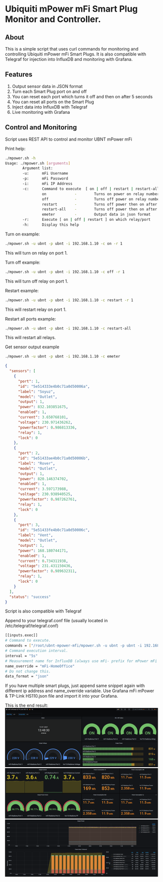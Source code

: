 
Ubiquiti mPower mFi Smart Plug Monitor and Controller.
============

## About

This is a simple script that uses curl commands for monitoring and controlling Ubiquiti mPower mFi Smart Plugs. It is also compatible with Telegraf for injection into InfluxDB and monitoring with Grafana.


## Features

1. Output sensor data in JSON format
2. Turn each Smart Plug port on and off
3. You can reset each port which turns it off and then on after 5 seconds
4. You can reset all ports on the Smart Plug
5. Inject data into InfluxDB with Telegraf
6. Live monitoring with Grafana

## Control and Monitoring

Script uses REST API to control and monitor UBNT mPower mFi

Print help:
```sh
./mpower.sh -h
Usage: ./mpower.sh [arguments]
        Argument list:
        -u:      mFi Username
        -p:      mFi Password
        -i:      mFi IP Address
        -c:      Command to execute  [ on | off | restart | restart-all | emeter ]
                 on             -        Turns on power on relay number provided with -r
                 off            -        Turns off power on relay number provided with -r
                 restart        -        Turns off power then on after 5 seconds on relay number provided with -r
                 restart-all    -        Turns off power then on after 5 seconds on all relays
                 emeter         -        Output data in json format
        -r:      Execute [ on | off | restart ] on which relay/port
        -h:      Display this help
```

Turn on example:
```sh
./mpower.sh -u ubnt -p ubnt -i 192.168.1.10 -c on -r 1
```
This will turn on relay on port 1.

Turn off example:
```sh
./mpower.sh -u ubnt -p ubnt -i 192.168.1.10 -c off -r 1
```
This will turn off relay on port 1.

Restart example:
```sh
./mpower.sh -u ubnt -p ubnt -i 192.168.1.10 -c restart -r 1
```
This will restart relay on port 1.

Restart all ports example:
```sh
./mpower.sh -u ubnt -p ubnt -i 192.168.1.10 -c restart-all
```
This will restart all relays.

Get sensor output example
```sh
./mpower.sh -u ubnt -p ubnt -i 192.168.1.10 -c emeter
```
```json
{
  "sensors": [
    {
      "port": 1,
      "id": "5e514333e4b0c71a0d50006a",
      "label": "Soyuz",
      "model": "Outlet",
      "output": 1,
      "power": 832.103851675,
      "enabled": 1,
      "current": 3.650768101,
      "voltage": 230.971436262,
      "powerfactor": 0.986813336,
      "relay": 1,
      "lock": 0
    },
    {
      "port": 2,
      "id": "5e51433ae4b0c71a0d50006b",
      "label": "Rover",
      "model": "Outlet",
      "output": 1,
      "power": 820.146374702,
      "enabled": 1,
      "current": 3.597173988,
      "voltage": 230.938940525,
      "powerfactor": 0.987262761,
      "relay": 1,
      "lock": 0
    },
    {
      "port": 3,
      "id": "5e51433fe4b0c71a0d50006c",
      "label": "Vent",
      "model": "Outlet",
      "output": 1,
      "power": 168.180744171,
      "enabled": 1,
      "current": 0.734311938,
      "voltage": 231.431150436,
      "powerfactor": 0.989632311,
      "relay": 1,
      "lock": 0
    }
  ],
  "status": "success"
}
```

Script is also compatible with Telegraf

Append to your telegraf.conf file (usually located in /etc/telegraf/telegraf.conf)
 
```sh
[[inputs.exec]]
# Command to execute.
commands = ["/root/ubnt-mpower-mfi/mpower.sh -u ubnt -p ubnt -i 192.168.1.10 -c emeter"]
# Command execution interval.
interval = "5s"
# Measurement name for InfluxDB (always use mFi- prefix for mPower mFi plug and hs110- for TpLink HS110 Smart Plug.
name_override = "mFi-HomeOffice"
# Do not change this.
data_format = "json"

```
If you have multiple smart plugs, just append same snippet again with different ip address and name_override variable.
Use Grafana mFi mPower & TP-Link HS110.json file and import it into your Grafana.

This is the end result:
[![](https://github.com/gjumic/ubnt-mpower-mfi/raw/main/screenshots/screenshot1.png)](https://github.com/gjumic/ubnt-mpower-mfi/raw/main/screenshots/screenshot1.png)
[![](https://github.com/gjumic/ubnt-mpower-mfi/raw/main/screenshots/screenshot2.png)](https://github.com/gjumic/ubnt-mpower-mfi/raw/main/screenshots/screenshot2.png)
[![](https://github.com/gjumic/ubnt-mpower-mfi/raw/main/screenshots/screenshot3.png)](https://github.com/gjumic/ubnt-mpower-mfi/raw/main/screenshots/screenshot3.png)
